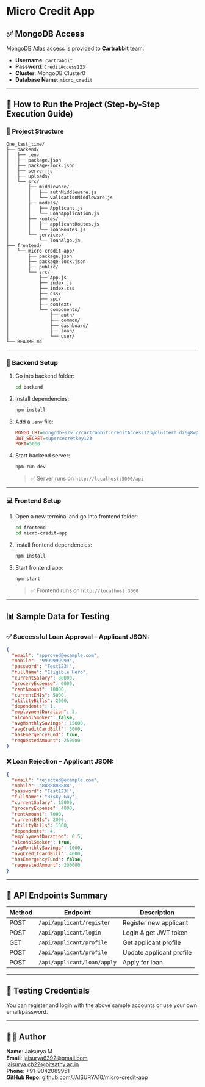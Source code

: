 # Micro Credit App

## ✅ MongoDB Access

MongoDB Atlas access is provided to **Cartrabbit** team:

- **Username**: `cartrabbit`
- **Password**: `CreditAccess123`
- **Cluster**: MongoDB Cluster0
- **Database Name**: `micro_credit`

---

## 🚀 How to Run the Project (Step-by-Step Execution Guide)

### 📁 Project Structure

```
One_last_time/
├── backend/
│   ├── .env
│   ├── package.json
│   ├── package-lock.json
│   ├── server.js
│   ├── uploads/
│   └── src/
│       ├── middleware/
│       │   ├── authMiddleware.js
│       │   └── validationMiddleware.js
│       ├── models/
│       │   ├── Applicant.js
│       │   └── LoanApplication.js
│       ├── routes/
│       │   ├── applicantRoutes.js
│       │   └── loanRoutes.js
│       └── services/
│           └── loanAlgo.js
├── frontend/
│   └── micro-credit-app/
│       ├── package.json
│       ├── package-lock.json
│       ├── public/
│       └── src/
│           ├── App.js
│           ├── index.js
│           ├── index.css
│           ├── css/
│           ├── api/
│           ├── context/
│           └── components/
│               ├── auth/
│               ├── common/
│               ├── dashboard/
│               ├── loan/
│               └── user/
└── README.md
```

---

### 🔧 Backend Setup

1. Go into backend folder:
   ```bash
   cd backend
   ```
2. Install dependencies:
   ```bash
   npm install
   ```
3. Add a `.env` file:
   ```ini
   MONGO_URI=mongodb+srv://cartrabbit:CreditAccess123@cluster0.dz6g8wp.mongodb.net/micro_credit?retryWrites=true&w=majority&appName=Cluster0
   JWT_SECRET=supersecretkey123
   PORT=5000
   ```
4. Start backend server:
   ```bash
   npm run dev
   ```
   > ✅ Server runs on `http://localhost:5000/api`

---

### 💻 Frontend Setup

1. Open a new terminal and go into frontend folder:
   ```bash
   cd frontend
   cd micro-credit-app
   ```
2. Install frontend dependencies:
   ```bash
   npm install
   ```
3. Start frontend app:
   ```bash
   npm start
   ```
   > ✅ Frontend runs on `http://localhost:3000`

---

## 📊 Sample Data for Testing

### ✅ Successful Loan Approval – Applicant JSON:
```json
{
  "email": "approved@example.com",
  "mobile": "9999999999",
  "password": "Test123!",
  "fullName": "Eligible Hero",
  "currentSalary": 80000,
  "groceryExpense": 6000,
  "rentAmount": 10000,
  "currentEMIs": 5000,
  "utilityBills": 2000,
  "dependents": 1,
  "employmentDuration": 3,
  "alcoholSmoker": false,
  "avgMonthlySavings": 15000,
  "avgCreditCardBill": 3000,
  "hasEmergencyFund": true,
  "requestedAmount": 250000
}
```

### ❌ Loan Rejection – Applicant JSON:
```json
{
  "email": "rejected@example.com",
  "mobile": "8888888888",
  "password": "Test123!",
  "fullName": "Risky Guy",
  "currentSalary": 15000,
  "groceryExpense": 4000,
  "rentAmount": 7000,
  "currentEMIs": 2000,
  "utilityBills": 1500,
  "dependents": 4,
  "employmentDuration": 0.5,
  "alcoholSmoker": true,
  "avgMonthlySavings": 1000,
  "avgCreditCardBill": 4000,
  "hasEmergencyFund": false,
  "requestedAmount": 200000
}
```

---

## 🔑 API Endpoints Summary

| Method | Endpoint                      | Description                  |
|--------|-------------------------------|------------------------------|
| POST   | `/api/applicant/register`     | Register new applicant       |
| POST   | `/api/applicant/login`        | Login & get JWT token        |
| GET    | `/api/applicant/profile`      | Get applicant profile        |
| POST   | `/api/applicant/profile`      | Update applicant profile     |
| POST   | `/api/applicant/loan/apply`   | Apply for loan               |

---

## 🧪 Testing Credentials

You can register and login with the above sample accounts or use your own email/password.

---

## 👨‍💻 Author

**Name**: Jaisurya M  
**Email**: jaisurya6392@gmail.com  
jaisurya.cb22@bitsathy.ac.in  
**Phone**: +91-9042089951  
**GitHub Repo**: github.com/JAISURYA10/micro-credit-app  
